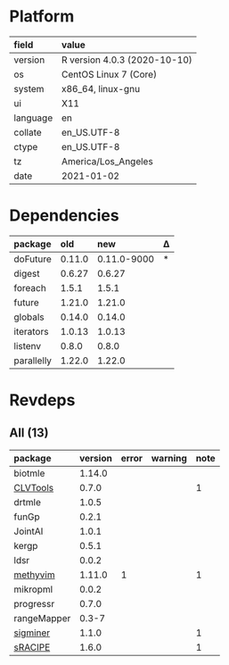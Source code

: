 # Platform

|field    |value                        |
|:--------|:----------------------------|
|version  |R version 4.0.3 (2020-10-10) |
|os       |CentOS Linux 7 (Core)        |
|system   |x86_64, linux-gnu            |
|ui       |X11                          |
|language |en                           |
|collate  |en_US.UTF-8                  |
|ctype    |en_US.UTF-8                  |
|tz       |America/Los_Angeles          |
|date     |2021-01-02                   |

# Dependencies

|package    |old    |new         |Δ  |
|:----------|:------|:-----------|:--|
|doFuture   |0.11.0 |0.11.0-9000 |*  |
|digest     |0.6.27 |0.6.27      |   |
|foreach    |1.5.1  |1.5.1       |   |
|future     |1.21.0 |1.21.0      |   |
|globals    |0.14.0 |0.14.0      |   |
|iterators  |1.0.13 |1.0.13      |   |
|listenv    |0.8.0  |0.8.0       |   |
|parallelly |1.22.0 |1.22.0      |   |

# Revdeps

## All (13)

|package                          |version |error |warning |note |
|:--------------------------------|:-------|:-----|:-------|:----|
|biotmle                          |1.14.0  |      |        |     |
|[CLVTools](problems.md#clvtools) |0.7.0   |      |        |1    |
|drtmle                           |1.0.5   |      |        |     |
|funGp                            |0.2.1   |      |        |     |
|JointAI                          |1.0.1   |      |        |     |
|kergp                            |0.5.1   |      |        |     |
|ldsr                             |0.0.2   |      |        |     |
|[methyvim](problems.md#methyvim) |1.11.0  |1     |        |1    |
|mikropml                         |0.0.2   |      |        |     |
|progressr                        |0.7.0   |      |        |     |
|rangeMapper                      |0.3-7   |      |        |     |
|[sigminer](problems.md#sigminer) |1.1.0   |      |        |1    |
|[sRACIPE](problems.md#sracipe)   |1.6.0   |      |        |1    |

